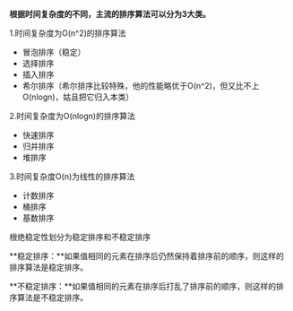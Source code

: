 **根据时间复杂度的不同，主流的排序算法可以分为3大类。**

1.时间复杂度为O(n^2)的排序算法

- 冒泡排序（稳定）
- 选择排序
- 插入排序
- 希尔排序（希尔排序比较特殊，他的性能略优于O(n^2)，但又比不上O(nlogn)，姑且把它归入本类）

2.时间复杂度为O(nlogn)的排序算法

- 快速排序
- 归并排序
- 堆排序

3.时间复杂度O(n)为线性的排序算法

- 计数排序
- 桶排序
- 基数排序

根绝稳定性划分为稳定排序和不稳定排序

**稳定排序：**如果值相同的元素在排序后仍然保持着排序前的顺序，则这样的排序算法是稳定排序。

**不稳定排序：**如果值相同的元素在排序后打乱了排序前的顺序，则这样的排序算法是不稳定排序。